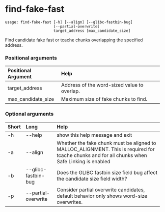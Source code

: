 <!-- THIS PART OF THIS FILE IS AUTOGENERATED. DO NOT MODIFY IT. See scripts/generate-docs.sh -->
# find-fake-fast

```text
usage: find-fake-fast [-h] [--align] [--glibc-fastbin-bug]
                      [--partial-overwrite]
                      target_address [max_candidate_size]

```

Find candidate fake fast or tcache chunks overlapping the specified address.
### Positional arguments

|Positional Argument|Help|
| :--- | :--- |
|target_address|Address of the word-sized value to overlap.|
|max_candidate_size|Maximum size of fake chunks to find.|

### Optional arguments

|Short|Long|Help|
| :--- | :--- | :--- |
|-h|--help|show this help message and exit|
|-a|--align|Whether the fake chunk must be aligned to MALLOC_ALIGNMENT. This is required for tcache chunks and for all chunks when Safe Linking is enabled|
|-b|--glibc-fastbin-bug|Does the GLIBC fastbin size field bug affect the candidate size field width?|
|-p|--partial-overwrite|Consider partial overwrite candidates, default behavior only shows word-size overwrites.|

<!-- END OF AUTOGENERATED PART. Do not modify this line or the line below, they mark the end of the auto-generated part of the file. If you want to extend the documentation in a way which cannot easily be done by adding to the command help description, write below the following line. -->
<!-- ------------\>8---- ----\>8---- ----\>8------------ -->
